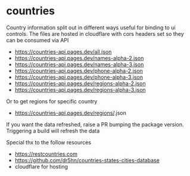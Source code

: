 # countries
Country information split out in different ways useful for binding
to ui controls. The files are hosted in cloudflare with cors headers set so they can 
be consumed via API


- https://countries-api.pages.dev/all.json
- https://countries-api.pages.dev/names-alpha-2.json
- https://countries-api.pages.dev/names-alpha-3.json
- https://countries-api.pages.dev/phone-alpha-2.json
- https://countries-api.pages.dev/phone-alpha-3.json
- https://countries-api.pages.dev/regions-alpha-2.json
- https://countries-api.pages.dev/regions-alpha-3.json

Or to get regions for specific country 
- https://countries-api.pages.dev/regions/<countrycode>.json

If you want the data refreshed, raise a PR bumping the package version.
Triggering a build will refresh the data

Special thx to the follow resources
- https://restcountries.com
- https://github.com/dr5hn/countries-states-cities-database
- cloudflare for hosting
